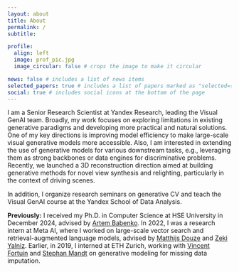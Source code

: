 ```yaml
---
layout: about
title: About
permalink: /
subtitle:

profile:
  align: left
  image: prof_pic.jpg
  image_circular: false # crops the image to make it circular

news: false # includes a list of news items
selected_papers: true # includes a list of papers marked as "selected={true}"
social: true # includes social icons at the bottom of the page
---
```


I am a Senior Research Scientist at Yandex Research, leading the Visual GenAI team. Broadly, my work focuses on exploring limitations in existing generative paradigms and developing more practical and natural solutions. One of my key directions is improving model efficiency to make large-scale visual generative models more accessible. Also, I am interested in extending the use of generative models for various downstream tasks, e.g., leveraging them as strong backbones or data engines for discriminative problems. Recently, we launched a 3D reconstruction direction aimed at building generative methods for novel view synthesis and relighting, particularly in the context of driving scenes.

In addition, I organize research seminars on generative CV and teach the Visual GenAI course at the Yandex School of Data Analysis.

**Previously:** I received my Ph.D. in Computer Science at HSE University in December 2024, advised by [Artem Babenko](https://scholar.google.ru/citations?user=2Kv3JP0AAAAJ&hl=en). In 2022, I was a research intern at Meta AI, where I worked on large-scale vector search and retrieval-augmented language models, advised by [Matthijs Douze](https://ai.meta.com/people/804301491840160/matthijs-douze/) and [Zeki Yalniz](https://ai.meta.com/people/274060152308398/i-zeki-yalniz/). Earlier, in 2019, I interned at ETH Zurich, working with [Vincent Fortuin](https://fortuin.github.io/) and [Stephan Mandt](https://www.stephanmandt.com/) on generative modeling for missing data imputation.

